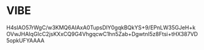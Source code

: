 # VIBE
H4sIAO57rWgC/w3KMQ6AIAxA0TupsDlY0gqkBQkYS+9/EPnLW35GJeH+kOVwJHAIqGIcC2jsKXxCQ9G4VhgqcwC1hn5Zab+DgwtnI5z8Ftsi+tHX387VD5opkUFYAAAA
